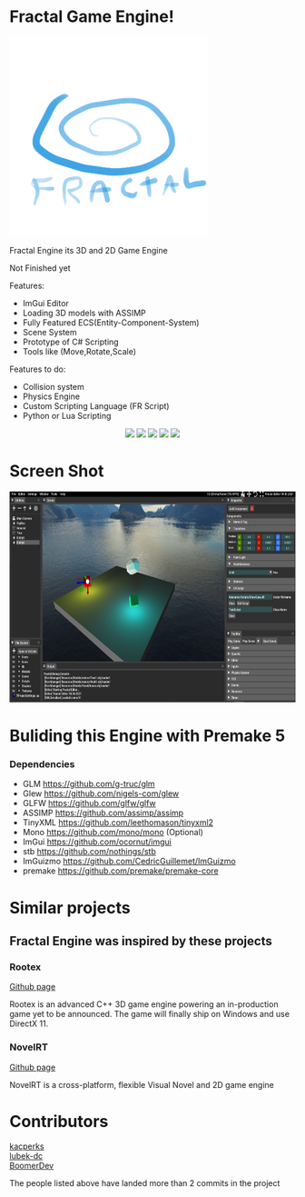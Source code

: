 # Fractal Game Engine!
<p align="left">
  <img src="bin/Resource/Icons/Logo.png" width="350" height="350">
</p>
Fractal Engine its 3D and 2D Game Engine

Not Finished yet

Features:
* ImGui Editor
* Loading 3D models with ASSIMP
* Fully Featured ECS(Entity-Component-System)
* Scene System
* Prototype of C# Scripting
* Tools like (Move,Rotate,Scale)

Features to do:

* Collision system
* Physics Engine
* Custom Scripting Language (FR Script)
* Python or Lua Scripting

<p align="center">
<img src="https://img.shields.io/github/last-commit/kacperks/Fractal_Engine?label=Last%20Commit"/>
<img src="https://img.shields.io/github/license/kacperks/Fractal_Engine?label=License" />
<img src="https://img.shields.io/github/downloads/kacperks/Fractal_Engine/total?label=Downloads" />
<img src="https://img.shields.io/github/languages/code-size/kacperks/Fractal_Engine?label=Code%20Size" />
<img src="https://img.shields.io/github/stars/kacperks/Fractal_Engine?label=Stars&logo=github" />
  
# Screen Shot

<p align="left">
  <img src="bin/Resource/Icons/ScreenShot.png" width="683" height="371">
</p>

# Buliding this Engine with Premake 5

### Dependencies

* GLM https://github.com/g-truc/glm
* Glew https://github.com/nigels-com/glew
* GLFW https://github.com/glfw/glfw
* ASSIMP https://github.com/assimp/assimp
* TinyXML https://github.com/leethomason/tinyxml2
* Mono https://github.com/mono/mono (Optional)
* ImGui https://github.com/ocornut/imgui
* stb https://github.com/nothings/stb
* ImGuizmo https://github.com/CedricGuillemet/ImGuizmo
* premake https://github.com/premake/premake-core

# Similar projects

## Fractal Engine was inspired by these projects

### Rootex
<a href = "https://github.com/sdslabs/Rootex"> Github page </a>

Rootex is an advanced C++ 3D game engine powering an in-production game yet to be announced. The game will finally ship on Windows and use DirectX 11.

### NovelRT

<a href = "https://github.com/novelrt/NovelRT"> Github page </a>

NovelRT is a cross-platform, flexible Visual Novel and 2D game engine

# Contributors    

<a href = "https://github.com/kacperks"> kacperks </a>
<br>
<a href = "https://github.com/lubek-dc"> lubek-dc </a>
<br>
<a href = "https://github.com/BoomerDev"> BoomerDev </a>

The people listed above have landed more than 2 commits in the project
